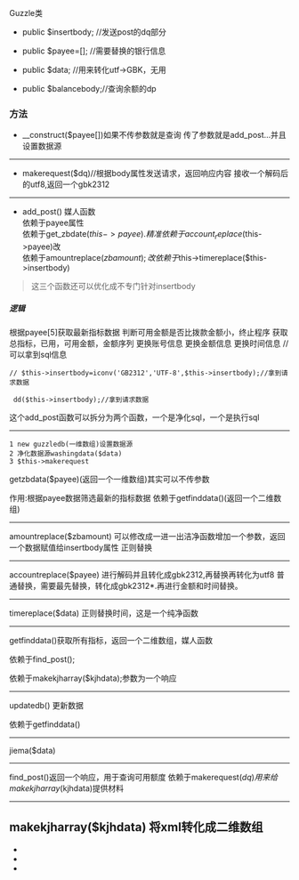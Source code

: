 Guzzle类

- public $insertbody; //发送post的dq部分
- public $payee=[]; //需要替换的银行信息  

- public $data; //用来转化utf->GBK，无用
- public $balancebody;//查询余额的dp

### 方法
- __construct($payee[])如果不传参数就是查询
传了参数就是add_post...并且设置数据源
-------


- makerequest($dq)//根据body属性发送请求，返回响应内容
接收一个解码后的utf8,返回一个gbk2312
-------

- add_post()  媒人函数  
 依赖于payee属性  
 依赖于get_zbdate($this->payee) .精准  
 依赖于account_replace($this->payee)改  
 依赖于amountreplace($zbamount);改  
 依赖于$this->timereplace($this->insertbody)
> 这三个函数还可以优化成不专门针对insertbody

##### 逻辑
根据payee[5]获取最新指标数据
判断可用金额是否比拨款金额小，终止程序
获取总指标，已用，可用金额，金额序列
更换账号信息
更换金额信息
更换时间信息
//可以拿到sql信息
```
// $this->insertbody=iconv('GB2312','UTF-8',$this->insertbody);//拿到请求数据

 dd($this->insertbody);//拿到请求数据

```
这个add_post函数可以拆分为两个函数，一个是净化sql，一个是执行sql


-------
```
1 new guzzledb(一维数组)设置数据源
2 净化数据源washingdata($data)
3 $this->makerequest
```



getzbdata($payee)(返回一个一维数组)其实可以不传参数

作用:根据payee数据筛选最新的指标数据
依赖于getfinddata()(返回一个二维数组)

-------

amountreplace($zbamount)
可以修改成一进一出洁净函数增加一个参数，返回一个数据赋值给insertbody属性
正则替换

-------

accountreplace($payee)
进行解码并且转化成gbk2312,再替换再转化为utf8
普通替换，需要最先替换，转化成gbk2312*.再进行金额和时间替换。

-----

timereplace($data)
正则替换时间，这是一个纯净函数

-------
getfinddata()获取所有指标，返回一个二维数组，媒人函数

依赖于find_post();  

依赖于makekjharray($kjhdata);参数为一个响应

-------

updatedb()
更新数据


依赖于getfinddata()

-------

jiema($data)

-------

find_post()返回一个响应，用于查询可用额度
依赖于makerequest($dq)
用来给makekjharray($kjhdata)提供材料

-------

makekjharray($kjhdata)
将xml转化成二维数组
- 
- 
- 
- 

	

